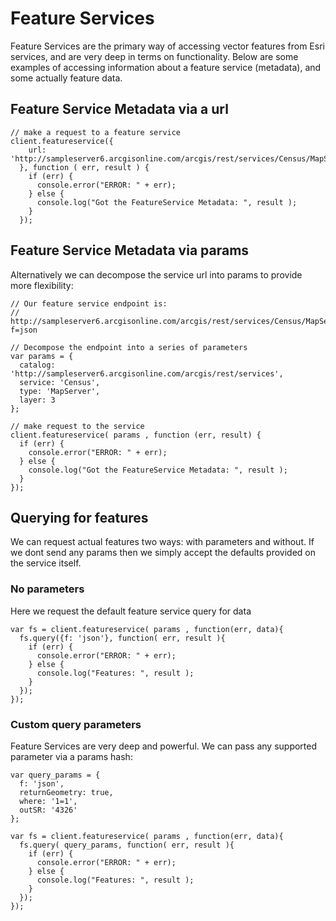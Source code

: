 # Feature Services

Feature Services are the primary way of accessing vector features from Esri services, and are very deep in terms on functionality. Below are some examples of accessing information about a feature service (metadata), and some actually feature data. 


## Feature Service Metadata via a url

    // make a request to a feature service
    client.featureservice({
        url: 'http://sampleserver6.arcgisonline.com/arcgis/rest/services/Census/MapServer/3'
      }, function ( err, result ) {
        if (err) {
          console.error("ERROR: " + err);
        } else {
          console.log("Got the FeatureService Metadata: ", result );
        }
      });


## Feature Service Metadata via params 

Alternatively we can decompose the service url into params to provide more flexibility:

    // Our feature service endpoint is: 
    // http://sampleserver6.arcgisonline.com/arcgis/rest/services/Census/MapServer/3?f=json

    // Decompose the endpoint into a series of parameters
    var params = {
      catalog: 'http://sampleserver6.arcgisonline.com/arcgis/rest/services',
      service: 'Census',
      type: 'MapServer',
      layer: 3
    };

    // make request to the service 
    client.featureservice( params , function (err, result) {
      if (err) {
        console.error("ERROR: " + err);
      } else {
        console.log("Got the FeatureService Metadata: ", result );
      }
    });


## Querying for features 

We can request actual features two ways: with parameters and without. If we dont send any params then we simply accept the defaults provided on the service itself. 

### No parameters

Here we request the default feature service query for data 

    var fs = client.featureservice( params , function(err, data){
      fs.query({f: 'json'}, function( err, result ){
        if (err) {
          console.error("ERROR: " + err);
        } else {
          console.log("Features: ", result );
        }
      });
    }); 

### Custom query parameters

Feature Services are very deep and powerful. We can pass any supported parameter via a params hash: 
    
    var query_params = {
      f: 'json',
      returnGeometry: true,
      where: '1=1',
      outSR: '4326'
    };

    var fs = client.featureservice( params , function(err, data){
      fs.query( query_params, function( err, result ){
        if (err) {
          console.error("ERROR: " + err);
        } else {
          console.log("Features: ", result );
        }
      });
    });



